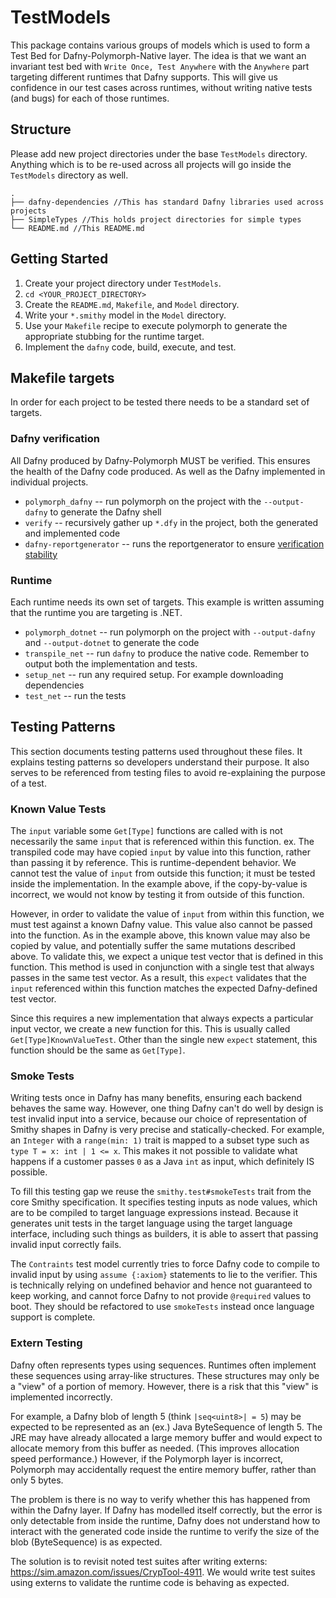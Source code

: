 # TestModels

This package contains various groups of models which is used to form a Test Bed for Dafny-Polymorph-Native layer.
The idea is that we want an invariant test bed with `Write Once, Test Anywhere`
with the `Anywhere` part targeting different runtimes that Dafny supports.
This will give us confidence in our test cases across runtimes,
without writing native tests (and bugs) for each of those runtimes.

## Structure

Please add new project directories under the base `TestModels` directory.
Anything which is to be re-used across all projects will go inside the `TestModels` directory as well.

```
.
├── dafny-dependencies //This has standard Dafny libraries used across projects
├── SimpleTypes //This holds project directories for simple types
└── README.md //This README.md
```

## Getting Started

1. Create your project directory under `TestModels`.
1. `cd <YOUR_PROJECT_DIRECTORY>`
1. Create the `README.md`, `Makefile`, and `Model` directory.
1. Write your `*.smithy` model in the `Model` directory.
1. Use your `Makefile` recipe to execute polymorph to generate the appropriate stubbing for the runtime target.
1. Implement the `dafny` code, build, execute, and test.

## Makefile targets

In order for each project to be tested there needs to be a standard set of targets.

### Dafny verification

All Dafny produced by Dafny-Polymorph MUST be verified.
This ensures the health of the Dafny code produced.
As well as the Dafny implemented in individual projects.

- `polymorph_dafny` -- run polymorph on the project with the `--output-dafny` to generate the Dafny shell
- `verify` -- recursively gather up `*.dfy` in the project, both the generated and implemented code
- `dafny-reportgenerator` -- runs the reportgenerator to ensure [verification stability](http://dafny.org/dafny/DafnyRef/DafnyRef#2565-debugging-unstable-verification)

### Runtime

Each runtime needs its own set of targets.
This example is written assuming that the runtime you are targeting is .NET.

- `polymorph_dotnet` -- run polymorph on the project with `--output-dafny` and `--output-dotnet` to generate the code
- `transpile_net` -- run `dafny` to produce the native code. Remember to output both the implementation and tests.
- `setup_net` -- run any required setup. For example downloading dependencies
- `test_net` -- run the tests

## Testing Patterns

This section documents testing patterns used throughout these files.
It explains testing patterns so developers understand their purpose.
It also serves to be referenced from testing files to avoid re-explaining the purpose of a test.

### Known Value Tests

The `input` variable some `Get[Type]` functions are called with is not necessarily the same `input` that is referenced within this function.
ex. The transpiled code may have copied `input` by value into this function, rather than passing it by reference.
This is runtime-dependent behavior.
We cannot test the value of `input` from outside this function; it must be tested inside the implementation.
In the example above, if the copy-by-value is incorrect, we would not know by testing it from outside of this function.

However, in order to validate the value of `input` from within this function, we must test against a known Dafny value.
This value also cannot be passed into the function.
As in the example above, this known value may also be copied by value, and potentially suffer the same mutations described above.
To validate this, we expect a unique test vector that is defined in this function.
This method is used in conjunction with a single test that always passes in the same test vector.
As a result, this `expect` validates that the `input` referenced within this function matches the expected Dafny-defined test vector.

Since this requires a new implementation that always expects a particular input vector, we create a new function for this.
This is usually called `Get[Type]KnownValueTest`.
Other than the single new `expect` statement, this function should be the same as `Get[Type]`.

### Smoke Tests

Writing tests once in Dafny has many benefits, ensuring each backend behaves the same way.
However, one thing Dafny can't do well by design is test invalid input into a service,
because our choice of representation of Smithy shapes in Dafny is very precise and statically-checked.
For example, an `Integer` with a `range(min: 1)` trait is mapped to a subset type such as `type T = x: int | 1 <= x`.
This makes it not possible to validate what happens if a customer passes `0` as a Java `int` as input,
which definitely IS possible.

To fill this testing gap we reuse the `smithy.test#smokeTests` trait from the core Smithy specification.
It specifies testing inputs as node values, which are to be compiled to target language expressions instead.
Because it generates unit tests in the target language using the target language interface,
including such things as builders, it is able to assert that passing invalid input correctly fails.

The `Contraints` test model currently tries to force Dafny code to compile to invalid input
by using `assume {:axiom}` statements to lie to the verifier.
This is technically relying on undefined behavior and hence not guaranteed to keep working,
and cannot force Dafny to not provide `@required` values to boot.
They should be refactored to use `smokeTests` instead once language support is complete.

### Extern Testing

Dafny often represents types using sequences.
Runtimes often implement these sequences using array-like structures.
These structures may only be a "view" of a portion of memory.
However, there is a risk that this "view" is implemented incorrectly.

For example, a Dafny blob of length 5 (think `|seq<uint8>| = 5`) may be expected to be represented as an (ex.) Java ByteSequence of length 5.
The JRE may have already allocated a large memory buffer and would expect to
allocate memory from this buffer as needed.
(This improves allocation speed performance.)
However, if the Polymorph layer is incorrect, Polymorph may accidentally request the entire memory buffer, rather than only 5 bytes.

The problem is there is no way to verify whether this has happened from within the Dafny layer.
If Dafny has modelled itself correctly, but the error is only detectable from inside the runtime, Dafny does not understand how to interact with the generated code inside the runtime to verify the size of the blob (ByteSequence) is as expected.

The solution is to revisit noted test suites after writing externs: https://sim.amazon.com/issues/CrypTool-4911. We would write test suites using externs to validate the runtime code is behaving as expected.
